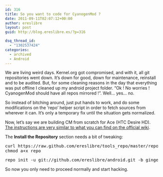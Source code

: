 ```yaml
---
id: 316
title: So you want to code for CyanogenMod ?
date: 2011-09-11T02:07:12+00:00
author: ereslibre
layout: post
guid: http://blog.ereslibre.es/?p=316

dsq_thread_id:
  - "1302537424"
categories:
  - archived
  - Android
---
```

We are living weird days. Kernel.org got compromised, and with it, all git repositories went down. It&#8217;s down for good, down for maintenance, reinstall and to be audited. But, for some cleaning reasons in the day that everything was put offline I cleaned up my android project folder. &#8220;Ok ! No worries ! CyanogenMod should have all repos mirrored !&#8221;. Well&#8230; yes&#8230; no.

So instead of bitching around, just put hands to work, and do some modifications on the &#8216;repo&#8217; helper script in order to fetch sources from wherever it can. It&#8217;s only a temporary fix until the situation gets normalized.

Now, let&#8217;s say we are building CM from scratch for Ace (HTC Desire HD). <a href="http://wiki.cyanogenmod.com/wiki/HTC_Ace:_Compile_CyanogenMod_(Linux)" target="_blank">The instructions are very similar to what you can find on the official wiki</a>.

The **Install the Repository** section needs a bit of tweaking:

<pre>curl https://raw.github.com/ereslibre/tools_repo/master/repo &gt; ~/bin/repo
chmod a+x repo</pre>

<pre>repo init -u git://github.com/ereslibre/android.git -b gingerbread</pre>

So now you only need to proceed normally and start hacking.
